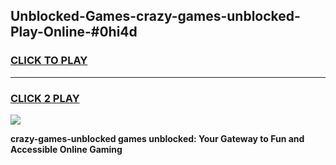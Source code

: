 
## Unblocked-Games-crazy-games-unblocked-Play-Online-#0hi4d
<h3>
<a href="https://premium.freeplayer.one?title=crazy-games-unblocked&ref=27F">CLICK TO PLAY</a></h3>
<hr>

<h3>
<a href="https://premium.freeplayer.one?title=crazy-games-unblocked&ref=27F">CLICK 2 PLAY</a>
  
</h3>

<a href="https://premium.freeplayer.one?title=crazy-games-unblocked&ref=27F"><img src="https://clearcache.store/games.png"></a>


**crazy-games-unblocked games unblocked: Your Gateway to Fun and Accessible Online Gaming**
